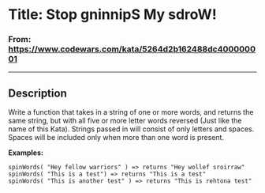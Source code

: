 # Title: Stop gninnipS My sdroW!

### From: https://www.codewars.com/kata/5264d2b162488dc400000001

***

## Description

Write a function that takes in a string of one or more words, and returns the same string, but with all five or more letter words reversed (Just like the name of this Kata). Strings passed in will consist of only letters and spaces. Spaces will be included only when more than one word is present.

**Examples:**
    
    spinWords( "Hey fellow warriors" ) => returns "Hey wollef sroirraw"
    spinWords( "This is a test") => returns "This is a test"
    spinWords( "This is another test" ) => returns "This is rehtona test"
